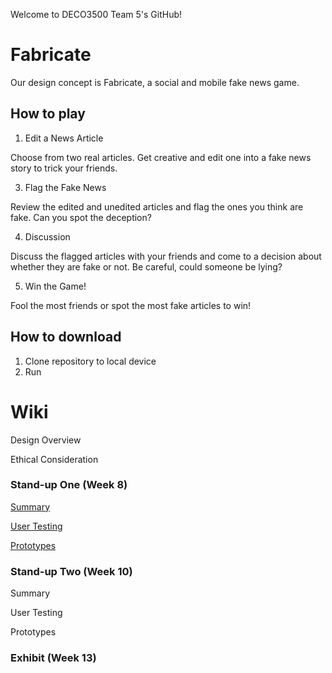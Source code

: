 Welcome to DECO3500 Team 5's GitHub!

# Fabricate
Our design concept is Fabricate, a social and mobile fake news game.

## How to play
1. Edit a News Article


Choose from two real articles. Get creative and edit one into a fake news story to trick your friends.

3. Flag the Fake News


Review the edited and unedited articles and flag the ones you think are fake. Can you spot the deception?

4. Discussion


Discuss the flagged articles with your friends and come to a decision about whether they are fake or not. Be careful, could someone be lying?

5. Win the Game!


Fool the most friends or spot the most fake articles to win!

## How to download
1. Clone repository to local device
2. Run 

# Wiki
Design Overview

Ethical Consideration

### Stand-up One (Week 8)
[Summary](https://github.com/cfogd/DECO3500-Team5/wiki/Stand%E2%80%90up-One-%E2%80%90-Summary)

[User Testing](https://github.com/cfogd/DECO3500-Team5/wiki/Stand%E2%80%90up-One-%E2%80%90--User-Testing)

[Prototypes](https://github.com/cfogd/DECO3500-Team5/wiki/Stand%E2%80%90up-One-%E2%80%90-Prototypes)

### Stand-up Two (Week 10)
Summary

User Testing

Prototypes
### Exhibit (Week 13)

